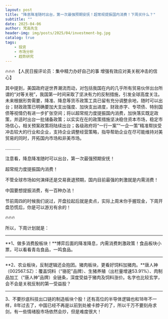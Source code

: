 ```yaml
---
layout: post
title: "降息降准随时出台，第一次最强预期安抚！超常规提振国内消费！下周买什么？"
subtitle: ""
date: 2025-04-06
author: 梵高先生
header-img: img/posts/2025/04/investment-bg.jpg
catalog: true
tags:
    - 投资
    - 市场分析
    - 趋势研究
---
```


🔥🔥🔥
【人民日报评论员：集中精力办好自己的事 增强有效应对美关税冲击的信心】

其中提到，美国政府逆世界潮流而动，对包括我国在内的几乎所有贸易伙伴出台所谓的“对等关税”，我国第一时间采取了坚决有力的反制措施，引发全球高度关注。未来根据形势需要，降准、降息等货币政策工具已留有充分调整余地，随时可以出台；财政政策已明确要加大支出强度、加快支出进度，财政赤字、专项债、特别国债等视情仍有进一步扩张空间；将以超常规力度提振国内消费，加快落实既定政策，并适时出台一批储备政策；以实实在在的政策措施坚决稳住资本市场，稳定市场信心，相关预案政策将陆续出台；各级政府将“一行一案”“一企一策”精准帮扶受冲击较大的行业和企业，支持企业调整经营策略，指导帮助企业在尽可能维持对美贸易的同时，开拓国内市场和非美市场。

…………

注意看，降息降准随时可以出台，第一次最强预期安抚！

超常规力度提振国内消费！

不管全球市场如何演绎还是交易衰退预期，国内目前最强的刺激就是内需消费！

中国要想提振消费，有一百种办法！

节前周四的时候我们说过，开盘拉起后就是卖点，实际上周末你手握现金，下周开盘恐慌后，你是可以游刃有余的！

🔥🔥🔥

所以，下周计划就是：

****

**1、做多消费股板块！**博弈后面的降准降息，内需消费刺激政策！食品板块小票，可以看看青岛食品，一鸣食品。

****

**2、农业板块，反制逻辑还会抱团。猪肉板块，更看好饲料加猪肉。**唐人神（002567.SZ）：覆盖饲料（“骆驼”品牌）、生猪养殖（出栏量增速53.91%）、肉制品加工（“唐人神”品牌）全链条，深度受益于猪肉及饲料涨价。名字也比较玄学，会不会是关税反制的第一受益股？

****

3、不要抄底科技出口链的制造板块个股！还有高位的半导体逻辑也和18年不一样，8年过去了，中国已经不再是以前到处被卡脖子的了，所以千万不要刻舟求剑，有一些情绪股市场依然会炒，但是难度很大！